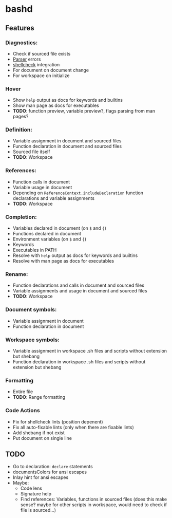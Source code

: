 # bashd

## Features

### Diagnostics:

- Check if sourced file exists
- [Parser](https://github.com/mvdan/sh/) errors
- [shellcheck](https://github.com/koalaman/shellcheck) integration
- For document on document change
- For workspace on initialize

### Hover

- Show `help` output as docs for keywords and builtins
- Show man page as docs for executables
- **TODO**: function preview, variable preview?, flags parsing from man pages?

### Definition:

- Variable assignment in document and sourced files
- Function declaration in document and sourced files
- Sourced file itself
- **TODO**: Workspace

### References:

- Function calls in document
- Variable usage in document
- Depending on `ReferenceContext.includeDeclaration` function declarations and
  variable assignments
- **TODO**: Workspace

### Completion:

- Variables declared in document (on `$` and `{`)
- Functions declared in document
- Environment variables (on `$` and `{`)
- Keywords
- Executables in PATH
- Resolve with `help` output as docs for keywords and builtins
- Resolve with man page as docs for executables

### Rename:

- Function declarations and calls in document and sourced files
- Variable assignments and usage in document and sourced files
- **TODO**: Workspace

### Document symbols:

- Variable assignment in document
- Function declaration in document

### Workspace symbols:

- Variable assignment in workspace .sh files and scripts without extension but
  shebang
- Function declaration in workspace .sh files and scripts without extension but
  shebang

### Formatting

- Entire file
- **TODO**: Range formatting

### Code Actions

- Fix for shellcheck lints (position depenent)
- Fix all auto-fixable lints (only when there are fixable lints)
- Add shebang if not exist
- Put document on single line

## TODO

- Go to declaration: `declare` statements
- documentsColors for ansi escapes
- Inlay hint for ansi escapes
- Maybe:
  - Code lens
  - Signature help
  - Find references: Variables, functions in sourced files (does this make
    sense? maybe for other scripts in workspace, would need to check if file is
    sourced...)
